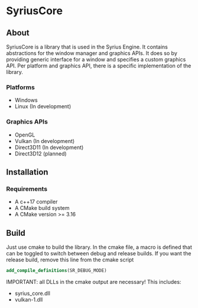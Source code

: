 # SyriusCore
## About
SyriusCore is a library that is used in the Syrius Engine. It contains abstractions for the window manager and graphics
APIs. It does so by providing generic interface for a window and specifies a custom graphics API. Per platform and 
graphics API, there is a specific implementation of the library.

### Platforms
* Windows
* Linux (In development)

### Graphics APIs
* OpenGL
* Vulkan (In development)
* Direct3D11 (In development)
* Direct3D12 (planned)

## Installation
### Requirements
* A c++17 compiler
* A CMake build system
* A CMake version >= 3.16

## Build
Just use cmake to build the library. In the cmake file, a macro is defined that can be toggled to switch between
debug and release builds. If you want the release build, remove this line from the cmake script
```cmake
add_compile_definitions(SR_DEBUG_MODE)
```
IMPORTANT: all DLLs in the cmake output are necessary! This includes:
* syrius_core.dll
* vulkan-1.dll
